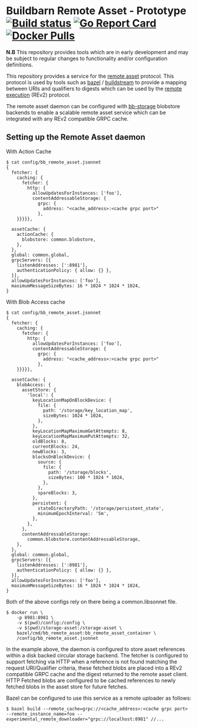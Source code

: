 # Buildbarn Remote Asset - Prototype [![Build status](https://github.com/buildbarn/bb-remote-asset/workflows/master/badge.svg)](https://github.com/buildbarn/bb-remote-asset/actions) [![Go Report Card](https://goreportcard.com/badge/github.com/buildbarn/bb-remote-asset)](https://goreportcard.com/report/github.com/buildbarn/bb-remote-asset)[![Docker Pulls](https://img.shields.io/docker/pulls/buildbarn/bb-remote-asset?style=plastic)](https://hub.docker.com/r/buildbarn/bb-remote-asset)

**N.B** This repository provides tools which are in early development and may be subject to regular changes to functionality and/or configuration definitions.

This repository provides a service for the [remote asset](https://github.com/bazelbuild/remote-apis/blob/master/build/bazel/remote/asset/v1/remote_asset.proto) protocol.
This protocol is used by tools such as [bazel](https://github.com/bazelbuild/bazel) /
[buildstream](https://gitlab.com/BuildStream/buildstream) to provide a mapping
between URIs and qualifiers to digests which can be used by the [remote execution](https://github.com/bazelbuild/remote-apis/blob/master/build/bazel/remote/execution/v2/remote_execution.proto) (REv2) protocol.

The remote asset daemon can be configured with [bb-storage](https://github.com/buildbarn/bb-storage) blobstore backends to
enable a scalable remote asset service which can be integrated with any REv2 compatible GRPC cache.

## Setting up the Remote Asset daemon
With Action Cache
```
$ cat config/bb_remote_asset.jsonnet
{
  fetcher: {
    caching: {
      fetcher: {
        http: {
          allowUpdatesForInstances: ['foo'],
          contentAddressableStorage: {
            grpc: {
              address: "<cache_address>:<cache grpc port>"
            },
    }}}}},

  assetCache: {
    actionCache: {
      blobstore: common.blobstore,
    },
  },
  global: common.global,
  grpcServers: [{
    listenAddresses: [':8981'],
    authenticationPolicy: { allow: {} },
  }],
  allowUpdatesForInstances: ['foo'],
  maximumMessageSizeBytes: 16 * 1024 * 1024 * 1024,
}
```
With Blob Access cache
```
$ cat config/bb_remote_asset.jsonnet
{
  fetcher: {
    caching: {
      fetcher: {
        http: {
          allowUpdatesForInstances: ['foo'],
          contentAddressableStorage: {
            grpc: {
              address: "<cache_address>:<cache grpc port>"
            },
    }}}}},

  assetCache: {
    blobAccess: {
      assetStore: {
        'local': {
          keyLocationMapOnBlockDevice: {
            file: {
              path: '/storage/key_location_map',
              sizeBytes: 1024 * 1024,
            },
          },
          keyLocationMapMaximumGetAttempts: 8,
          keyLocationMapMaximumPutAttempts: 32,
          oldBlocks: 8,
          currentBlocks: 24,
          newBlocks: 3,
          blocksOnBlockDevice: {
            source: {
              file: {
                path: '/storage/blocks',
                sizeBytes: 100 * 1024 * 1024,
              },
            },
            spareBlocks: 3,
          },
          persistent: {
            stateDirectoryPath: '/storage/persistent_state',
            minimumEpochInterval: '5m',
          },
        },
      },
      contentAddressableStorage:
        common.blobstore.contentAddressableStorage,
    },
  },
  global: common.global,
  grpcServers: [{
    listenAddresses: [':8981'],
    authenticationPolicy: { allow: {} },
  }],
  allowUpdatesForInstances: ['foo'],
  maximumMessageSizeBytes: 16 * 1024 * 1024 * 1024,
}
```
Both of the above configs rely on there being a common.libsonnet file.
```
$ docker run \
    -p 8981:8981 \
    -v $(pwd)/config:/config \
    -v $(pwd)/storage-asset:/storage-asset \
    bazel/cmd/bb_remote_asset:bb_remote_asset_container \
    /config/bb_remote_asset.jsonnet
```

In the example above, the daemon is configured to store asset references within a
disk backed circular storage backend. The fetcher is configured to support fetching via HTTP
when a reference is not found matching the request URI/Qualifier criteria, these fetched blobs are
placed into a REv2 compatible GRPC cache and the digest returned to the remote asset client.
HTTP Fetched blobs are configured to be cached references to newly fetched blobs
in the asset store for future fetches.

Bazel can be configured to use this service as a remote uploader as follows:

`$ bazel build --remote_cache=grpc://<cache_address>:<cache grpc port> --remote_instance_name=foo --experimental_remote_downloader="grpc://localhost:8981" //...`

